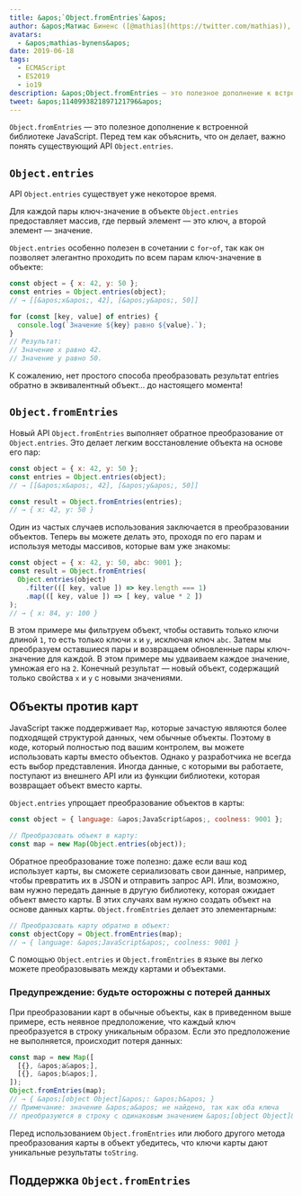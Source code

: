 ```yaml
---
title: &apos;`Object.fromEntries`&apos;
author: &apos;Матиас Биненс ([@mathias](https://twitter.com/mathias)), шептун JavaScript&apos;
avatars:
  - &apos;mathias-bynens&apos;
date: 2019-06-18
tags:
  - ECMAScript
  - ES2019
  - io19
description: &apos;Object.fromEntries — это полезное дополнение к встроенной библиотеке JavaScript, которое дополняет Object.entries.&apos;
tweet: &apos;1140993821897121796&apos;
---
```

`Object.fromEntries` — это полезное дополнение к встроенной библиотеке JavaScript. Перед тем как объяснить, что он делает, важно понять существующий API `Object.entries`.

## `Object.entries`

API `Object.entries` существует уже некоторое время.

<feature-support chrome="54"
                 firefox="47"
                 safari="10.1"
                 nodejs="7"
                 babel="yes https://github.com/zloirock/core-js#ecmascript-object"></feature-support>

Для каждой пары ключ-значение в объекте `Object.entries` предоставляет массив, где первый элемент — это ключ, а второй элемент — значение.

`Object.entries` особенно полезен в сочетании с `for`-`of`, так как он позволяет элегантно проходить по всем парам ключ-значение в объекте:

```js
const object = { x: 42, y: 50 };
const entries = Object.entries(object);
// → [[&apos;x&apos;, 42], [&apos;y&apos;, 50]]

for (const [key, value] of entries) {
  console.log(`Значение ${key} равно ${value}.`);
}
// Результат:
// Значение x равно 42.
// Значение y равно 50.
```

К сожалению, нет простого способа преобразовать результат entries обратно в эквивалентный объект… до настоящего момента!

## `Object.fromEntries`

Новый API `Object.fromEntries` выполняет обратное преобразование от `Object.entries`. Это делает легким восстановление объекта на основе его пар:

```js
const object = { x: 42, y: 50 };
const entries = Object.entries(object);
// → [[&apos;x&apos;, 42], [&apos;y&apos;, 50]]

const result = Object.fromEntries(entries);
// → { x: 42, y: 50 }
```

Один из частых случаев использования заключается в преобразовании объектов. Теперь вы можете делать это, проходя по его парам и используя методы массивов, которые вам уже знакомы:

```js
const object = { x: 42, y: 50, abc: 9001 };
const result = Object.fromEntries(
  Object.entries(object)
    .filter(([ key, value ]) => key.length === 1)
    .map(([ key, value ]) => [ key, value * 2 ])
);
// → { x: 84, y: 100 }
```

В этом примере мы фильтруем объект, чтобы оставить только ключи длиной `1`, то есть только ключи `x` и `y`, исключая ключ `abc`. Затем мы преобразуем оставшиеся пары и возвращаем обновленные пары ключ-значение для каждой. В этом примере мы удваиваем каждое значение, умножая его на `2`. Конечный результат — новый объект, содержащий только свойства `x` и `y` с новыми значениями.

<!--truncate-->
## Объекты против карт

JavaScript также поддерживает `Map`, которые зачастую являются более подходящей структурой данных, чем обычные объекты. Поэтому в коде, который полностью под вашим контролем, вы можете использовать карты вместо объектов. Однако у разработчика не всегда есть выбор представления. Иногда данные, с которыми вы работаете, поступают из внешнего API или из функции библиотеки, которая возвращает объект вместо карты.

`Object.entries` упрощает преобразование объектов в карты:

```js
const object = { language: &apos;JavaScript&apos;, coolness: 9001 };

// Преобразовать объект в карту:
const map = new Map(Object.entries(object));
```

Обратное преобразование тоже полезно: даже если ваш код использует карты, вы сможете сериализовать свои данные, например, чтобы превратить их в JSON и отправить запрос API. Или, возможно, вам нужно передать данные в другую библиотеку, которая ожидает объект вместо карты. В этих случаях вам нужно создать объект на основе данных карты. `Object.fromEntries` делает это элементарным:

```js
// Преобразовать карту обратно в объект:
const objectCopy = Object.fromEntries(map);
// → { language: &apos;JavaScript&apos;, coolness: 9001 }
```

С помощью `Object.entries` и `Object.fromEntries` в языке вы легко можете преобразовывать между картами и объектами.

### Предупреждение: будьте осторожны с потерей данных

При преобразовании карт в обычные объекты, как в приведенном выше примере, есть неявное предположение, что каждый ключ преобразуется в строку уникальным образом. Если это предположение не выполняется, происходит потеря данных:

```js
const map = new Map([
  [{}, &apos;a&apos;],
  [{}, &apos;b&apos;],
]);
Object.fromEntries(map);
// → { &apos;[object Object]&apos;: &apos;b&apos; }
// Примечание: значение &apos;a&apos; не найдено, так как оба ключа
// преобразуются в строку с одинаковым значением &apos;[object Object]&apos;.
```

Перед использованием `Object.fromEntries` или любого другого метода преобразования карты в объект убедитесь, что ключи карты дают уникальные результаты `toString`.

## Поддержка `Object.fromEntries`

<feature-support chrome="73 /blog/v8-release-73#object.fromentries"
                 firefox="63"
                 safari="12.1"
                 nodejs="12 https://twitter.com/mathias/status/1120700101637353473"
                 babel="yes https://github.com/zloirock/core-js#ecmascript-object"></feature-support>
